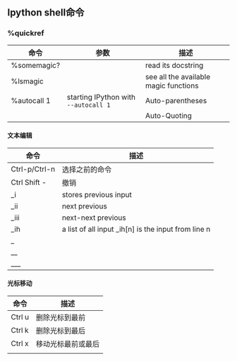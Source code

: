## Ipython shell命令

### %quickref

| 命令        | 参数                                 | 描述                                  |
| ----------- | ------------------------------------ | ------------------------------------- |
| %somemagic? |                                      | read its docstring                    |
| %lsmagic    |                                      | see all the available magic functions |
| %autocall 1 | starting IPython with `--autocall 1` | Auto-parentheses                      |
|             |                                      | Auto-Quoting                          |

#### 文本编辑

| 命令          | 描述                                                |
| ------------- | --------------------------------------------------- |
| Ctrl-p/Ctrl-n | 选择之前的命令                                      |
| Ctrl Shift  - | 撤销                                                |
| _i            | stores previous input                               |
| _ii           | next previous                                       |
| _iii          | next-next previous                                  |
| _ih           | a list of all input _ih[n] is the input from line n |
| _             |                                                     |
| __            |                                                     |
| ___           |                                                     |

#### 光标移动

| 命令   | 描述               |
| ------ | ------------------ |
| Ctrl u | 删除光标到最前     |
| Ctrl k | 删除光标到最后     |
| Ctrl x | 移动光标最前或最后 |
|        |                    |